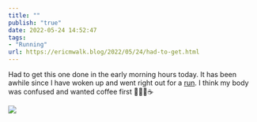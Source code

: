 ```yaml
---
title: ""
publish: "true"
date: 2022-05-24 14:52:47
tags:
- "Running"
url: https://ericmwalk.blog/2022/05/24/had-to-get.html
---
```

Had to get this one done in the early morning hours today. It has been awhile since I have woken up and went right out for a [run](http://www.strava.com/activities/7194648132). I think my body was confused and wanted coffee first 🏃🏻‍♂️☕️


![](https://ericmwalk.blog/uploads/2022/8a9ec91abc.jpg)